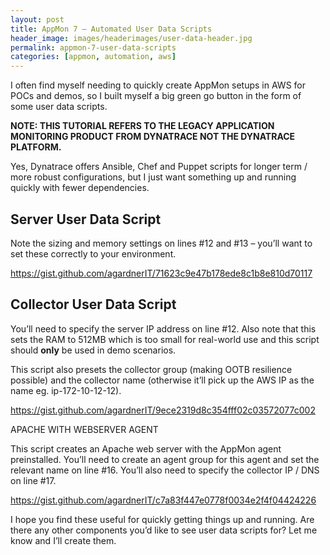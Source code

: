 ```yaml
---
layout: post
title: AppMon 7 – Automated User Data Scripts
header_image: images/headerimages/user-data-header.jpg
permalink: appmon-7-user-data-scripts
categories: [appmon, automation, aws]
---
```


I often find myself needing to quickly create AppMon setups in AWS for POCs and demos, so I built myself a big green go button in the form of some user data scripts.

**NOTE: THIS TUTORIAL REFERS TO THE LEGACY APPLICATION MONITORING PRODUCT FROM DYNATRACE NOT THE DYNATRACE PLATFORM.**


Yes, Dynatrace offers Ansible, Chef and Puppet scripts for longer term / more robust configurations, but I just want something up and running quickly with fewer dependencies.

## Server User Data Script

Note the sizing and memory settings on lines #12 and #13 – you’ll want to set these correctly to your environment.

https://gist.github.com/agardnerIT/71623c9e47b178ede8c1b8e810d70117

## Collector User Data Script

You’ll need to specify the server IP address on line #12. Also note that this sets the RAM to 512MB which is too small for real-world use and this script should **only** be used in demo scenarios.

This script also presets the collector group (making OOTB resilience possible) and the collector name (otherwise it’ll pick up the AWS IP as the name eg. ip-172-10-12-12).

https://gist.github.com/agardnerIT/9ece2319d8c354fff02c03572077c002

APACHE WITH WEBSERVER AGENT

This script creates an Apache web server with the AppMon agent preinstalled. You’ll need to create an agent group for this agent and set the relevant name on line #16. You’ll also need to specify the collector IP / DNS on line #17.

https://gist.github.com/agardnerIT/c7a83f447e0778f0034e2f4f04424226

I hope you find these useful for quickly getting things up and running. Are there any other components you’d like to see user data scripts for? Let me know and I’ll create them.

